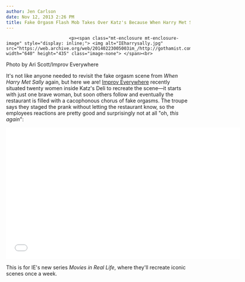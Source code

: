 ```yaml
---
author: Jen Carlson
date: Nov 12, 2013 2:26 PM
title: Fake Orgasm Flash Mob Takes Over Katz's Because When Harry Met Sally
---
```



                            
                            
                            
                            <p><span class="mt-enclosure mt-enclosure-image" style="display: inline;"> <img alt="IEharrysally.jpg" src="https://web.archive.org/web/20140223005003im_/http://gothamist.com/attachments/arts_jen/IEharrysally.jpg" width="640" height="435" class="image-none"> </span><br>
<span class="photo_caption">Photo by Ari Scott/Improv Everywhere</span></p>

<p>It&apos;s not like anyone needed to revisit the fake orgasm scene from <em>When Harry Met Sally</em> again, but here we are! <a href="https://web.archive.org/web/20140223005003/http://improveverywhere.com/2013/11/12/when-harry-met-sally-in-real-life-movies-in-real-life-episode-7/">Improv Everywhere</a> recently situated twenty women inside Katz&apos;s Deli to recreate the scene&#x2014;it starts with just one brave woman, but soon others follow and eventually the restaurant is filled with a cacophonous chorus of fake orgasms. The troupe says they staged the prank without letting the restaurant know, so the employees reactions are pretty good and surprisingly not at all &quot;oh, <em>this again</em>&quot;:</p>

<p><iframe width="640" height="360" src="//web.archive.org/web/20140223005003if_/http://www.youtube.com/embed/shC016PnxPs" frameborder="0" allowfullscreen></iframe></p>

<p>This is for IE&apos;s new series <em>Movies in Real Life</em>, where they&apos;ll recreate iconic scenes once a week.</p>
                            
                            
                            